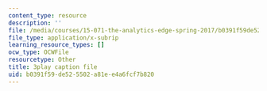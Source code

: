 ```yaml
---
content_type: resource
description: ''
file: /media/courses/15-071-the-analytics-edge-spring-2017/b0391f59de525502a81ee4a6fcf7b820_kTOfGiScMsI.vtt
file_type: application/x-subrip
learning_resource_types: []
ocw_type: OCWFile
resourcetype: Other
title: 3play caption file
uid: b0391f59-de52-5502-a81e-e4a6fcf7b820
---
```

